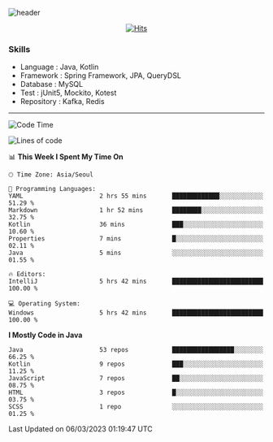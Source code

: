 <!-- Github Profile Readme로 프로필 꾸미기 : https://zzsza.github.io/development/2020/07/10/make-github-profile-readme/ -->

<!-- github theme -->
  <!-- 
    ![header](https://capsule-render.vercel.app/api?type=slice&color=e0f0e3&height=150&section=header&text=beasy&fontSize=45)
  -->
  ![header](https://capsule-render.vercel.app/api?type=soft&color=e0f0e3&height=150&section=header&text=Choi-YongSeok&fontSize=55&animation=twinkling)


<!-- hits count : https://hits.seeyoufarm.com/ -->
<div align=center>
    
  [![Hits](https://hits.seeyoufarm.com/api/count/incr/badge.svg?url=https%3A%2F%2Fgithub.com%2Fchoi-ys&count_bg=%2379C83D&title_bg=%23555555&icon=&icon_color=%23E7E7E7&title=hits&edge_flat=false)](https://hits.seeyoufarm.com)

</div>


<!-- Committed Top Lang -->
<div align=center>
</div>


### Skills
 - Language : Java, Kotlin
 - Framework : Spring Framework, JPA, QueryDSL
 - Database : MySQL
 - Test : jUnit5, Mockito, Kotest
 - Repository : Kafka, Redis

---

<!--START_SECTION:waka-->
![Code Time](http://img.shields.io/badge/Code%20Time-3%2C414%20hrs%2014%20mins-blue)

![Lines of code](https://img.shields.io/badge/From%20Hello%20World%20I%27ve%20Written-12.9%20million%20lines%20of%20code-blue)

📊 **This Week I Spent My Time On** 

```text
🕑︎ Time Zone: Asia/Seoul

💬 Programming Languages: 
YAML                     2 hrs 55 mins       █████████████░░░░░░░░░░░░   51.29 % 
Markdown                 1 hr 52 mins        ████████░░░░░░░░░░░░░░░░░   32.75 % 
Kotlin                   36 mins             ███░░░░░░░░░░░░░░░░░░░░░░   10.60 % 
Properties               7 mins              █░░░░░░░░░░░░░░░░░░░░░░░░   02.11 % 
Java                     5 mins              ░░░░░░░░░░░░░░░░░░░░░░░░░   01.55 % 

🔥 Editors: 
IntelliJ                 5 hrs 42 mins       █████████████████████████   100.00 % 

💻 Operating System: 
Windows                  5 hrs 42 mins       █████████████████████████   100.00 % 
```

**I Mostly Code in Java** 

```text
Java                     53 repos            █████████████████░░░░░░░░   66.25 % 
Kotlin                   9 repos             ███░░░░░░░░░░░░░░░░░░░░░░   11.25 % 
JavaScript               7 repos             ██░░░░░░░░░░░░░░░░░░░░░░░   08.75 % 
HTML                     3 repos             █░░░░░░░░░░░░░░░░░░░░░░░░   03.75 % 
SCSS                     1 repo              ░░░░░░░░░░░░░░░░░░░░░░░░░   01.25 % 
```




 Last Updated on 06/03/2023 01:19:47 UTC
<!--END_SECTION:waka-->

<!-- 
![footer](https://capsule-render.vercel.app/api?section=footer&type=slice&color=e0f0e3)
-->

